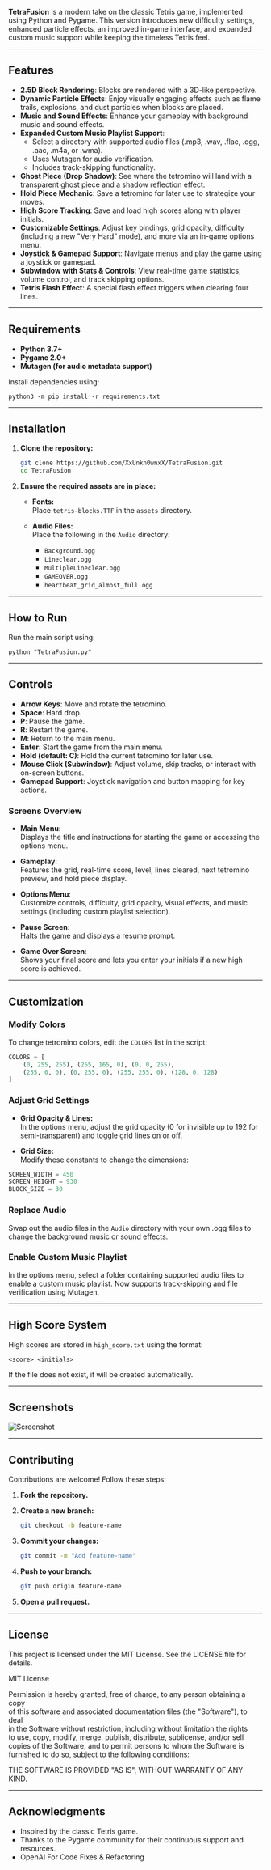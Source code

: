 **TetraFusion** is a modern take on the classic Tetris game, implemented using Python and Pygame. This version introduces new difficulty settings, enhanced particle effects, an improved in-game interface, and expanded custom music support while keeping the timeless Tetris feel.

---

## Features

- **2.5D Block Rendering**: Blocks are rendered with a 3D-like perspective.
- **Dynamic Particle Effects**: Enjoy visually engaging effects such as flame trails, explosions, and dust particles when blocks are placed.
- **Music and Sound Effects**: Enhance your gameplay with background music and sound effects.
- **Expanded Custom Music Playlist Support**:
  - Select a directory with supported audio files (.mp3, .wav, .flac, .ogg, .aac, .m4a, or .wma).
  - Uses Mutagen for audio verification.
  - Includes track-skipping functionality.
- **Ghost Piece (Drop Shadow)**: See where the tetromino will land with a transparent ghost piece and a shadow reflection effect.
- **Hold Piece Mechanic**: Save a tetromino for later use to strategize your moves.
- **High Score Tracking**: Save and load high scores along with player initials.
- **Customizable Settings**: Adjust key bindings, grid opacity, difficulty (including a new "Very Hard" mode), and more via an in-game options menu.
- **Joystick & Gamepad Support**: Navigate menus and play the game using a joystick or gamepad.
- **Subwindow with Stats & Controls**: View real-time game statistics, volume control, and track skipping options.
- **Tetris Flash Effect**: A special flash effect triggers when clearing four lines.

---

## Requirements

- **Python 3.7+**
- **Pygame 2.0+**
- **Mutagen (for audio metadata support)**

Install dependencies using:

    python3 -m pip install -r requirements.txt

---

## Installation

1. **Clone the repository:**

   ```sh
   git clone https://github.com/XxUnkn0wnxX/TetraFusion.git
   cd TetraFusion
   ```

2. **Ensure the required assets are in place:**

   - **Fonts:**  
     Place `tetris-blocks.TTF` in the `assets` directory.
   
   - **Audio Files:**  
     Place the following in the `Audio` directory:
     - `Background.ogg`
     - `Lineclear.ogg`
     - `MultipleLineclear.ogg`
     - `GAMEOVER.ogg`
     - `heartbeat_grid_almost_full.ogg`

---

## How to Run

Run the main script using:

    python "TetraFusion.py"

---

## Controls

- **Arrow Keys**: Move and rotate the tetromino.
- **Space**: Hard drop.
- **P**: Pause the game.
- **R**: Restart the game.
- **M**: Return to the main menu.
- **Enter**: Start the game from the main menu.
- **Hold (default: C)**: Hold the current tetromino for later use.
- **Mouse Click (Subwindow)**: Adjust volume, skip tracks, or interact with on-screen buttons.
- **Gamepad Support**: Joystick navigation and button mapping for key actions.

### Screens Overview

- **Main Menu**:  
  Displays the title and instructions for starting the game or accessing the options menu.
  
- **Gameplay**:  
  Features the grid, real-time score, level, lines cleared, next tetromino preview, and hold piece display.
  
- **Options Menu**:  
  Customize controls, difficulty, grid opacity, visual effects, and music settings (including custom playlist selection).
  
- **Pause Screen**:  
  Halts the game and displays a resume prompt.
  
- **Game Over Screen**:  
  Shows your final score and lets you enter your initials if a new high score is achieved.

---

## Customization

### Modify Colors

To change tetromino colors, edit the `COLORS` list in the script:

```python
COLORS = [
    (0, 255, 255), (255, 165, 0), (0, 0, 255),
    (255, 0, 0), (0, 255, 0), (255, 255, 0), (128, 0, 128)
]
```

### Adjust Grid Settings

- **Grid Opacity & Lines:**  
  In the options menu, adjust the grid opacity (0 for invisible up to 192 for semi-transparent) and toggle grid lines on or off.
  
- **Grid Size:**  
  Modify these constants to change the dimensions:

```python
SCREEN_WIDTH = 450  
SCREEN_HEIGHT = 930  
BLOCK_SIZE = 30
```

### Replace Audio

Swap out the audio files in the `Audio` directory with your own .ogg files to change the background music or sound effects.

### Enable Custom Music Playlist

In the options menu, select a folder containing supported audio files to enable a custom music playlist. Now supports track-skipping and file verification using Mutagen.

---

## High Score System

High scores are stored in `high_score.txt` using the format:

    <score> <initials>

If the file does not exist, it will be created automatically.

---

## Screenshots

![Screenshot](./.screens/game.png)

---

## Contributing

Contributions are welcome! Follow these steps:

1. **Fork the repository.**
2. **Create a new branch:**

   ```sh
   git checkout -b feature-name
   ```

3. **Commit your changes:**

   ```sh
   git commit -m "Add feature-name"
   ```

4. **Push to your branch:**

   ```sh
   git push origin feature-name
   ```

5. **Open a pull request.**

---

## License

This project is licensed under the MIT License. See the LICENSE file for details.

MIT License

Permission is hereby granted, free of charge, to any person obtaining a copy  
of this software and associated documentation files (the "Software"), to deal  
in the Software without restriction, including without limitation the rights  
to use, copy, modify, merge, publish, distribute, sublicense, and/or sell  
copies of the Software, and to permit persons to whom the Software is  
furnished to do so, subject to the following conditions:

THE SOFTWARE IS PROVIDED "AS IS", WITHOUT WARRANTY OF ANY KIND.

---

## Acknowledgments

- Inspired by the classic Tetris game.
- Thanks to the Pygame community for their continuous support and resources.
- OpenAI For Code Fixes & Refactoring

